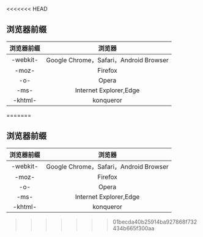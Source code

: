 <<<<<<< HEAD
## 浏览器前缀

| 浏览器前缀 |                 浏览器                 |
| :--------: | :------------------------------------: |
|  -webkit-  | Google Chrome，Safari，Android Browser |
|   -moz-    |                Firefox                 |
|    -o-     |                 Opera                  |
|    -ms-    |         Internet Explorer,Edge         |
|  -khtml-   |               konqueror                |

=======
## 浏览器前缀

| 浏览器前缀 |                 浏览器                 |
| :--------: | :------------------------------------: |
|  -webkit-  | Google Chrome，Safari，Android Browser |
|   -moz-    |                Firefox                 |
|    -o-     |                 Opera                  |
|    -ms-    |         Internet Explorer,Edge         |
|  -khtml-   |               konqueror                |

>>>>>>> 01becda40b25914ba927868f732434b665f300aa
